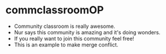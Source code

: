 # commclassroomOP
- Community classroom is really awesome.
- Nur says this community is amazing and it's doing wonders.
- If you really want to join this community feel free!
- This is an example to make merge conflict.
